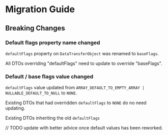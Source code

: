 # Migration Guide

## Breaking Changes

### Default flags property name changed

`defaultFlags` property on `DataTransferObject` was renamed to `baseFlags`.

All DTOs overriding "defaultFlags" need to update to override "baseFlags".

### Default / base flags value changed

`defaultFlags` value updated from `ARRAY_DEFAULT_TO_EMPTY_ARRAY | NULLABLE_DEFAULT_TO_NULL` to `NONE`.

Existing DTOs that had overridden `defaultFlags` to `NONE` do no need updating.

Existing DTOs inheriting the old `defaultFlags` 

// TODO update with better advice once default values has been reworked.
